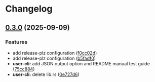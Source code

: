 # Changelog

## [0.3.0](https://github.com/nabil-Tounarti/user-management-system/compare/v0.2.0...v0.3.0) (2025-09-09)


### Features

* add release-plz configuration ([f0cc02d](https://github.com/nabil-Tounarti/user-management-system/commit/f0cc02da48daa829fc8fcb67fd3a5aaf74198068))
* add release-plz configuration ([b5fadf0](https://github.com/nabil-Tounarti/user-management-system/commit/b5fadf07e1d95bc95579c9b46895c1e01d61a9ff))
* **user-cli:** add JSON output option and README manual test guide ([75cc884](https://github.com/nabil-Tounarti/user-management-system/commit/75cc884ff3ab8f6beb536c77ea5d4a028b2a61f2))
* **user-cli:** delete lib.rs ([0e727d6](https://github.com/nabil-Tounarti/user-management-system/commit/0e727d637f189578f1bc3eeea50e697c2389a4ac))
